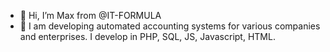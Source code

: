 - 👋 Hi, I’m Max from @IT-FORMULA
- 👀 I am developing automated accounting systems for various companies and enterprises.
I develop in PHP, SQL, JS, Javascript, HTML.
